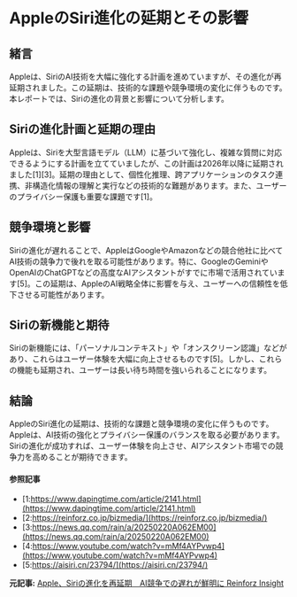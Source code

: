 # AppleのSiri進化の延期とその影響

## 緒言

Appleは、SiriのAI技術を大幅に強化する計画を進めていますが、その進化が再延期されました。この延期は、技術的な課題や競争環境の変化に伴うものです。本レポートでは、Siriの進化の背景と影響について分析します。

## Siriの進化計画と延期の理由

Appleは、Siriを大型言語モデル（LLM）に基づいて強化し、複雑な質問に対応できるようにする計画を立てていましたが、この計画は2026年以降に延期されました[1][3]。延期の理由として、個性化推理、跨アプリケーションのタスク連携、非構造化情報の理解と実行などの技術的な難題があります。また、ユーザーのプライバシー保護も重要な課題です[1]。

## 競争環境と影響

Siriの進化が遅れることで、AppleはGoogleやAmazonなどの競合他社に比べてAI技術の競争力で後れを取る可能性があります。特に、GoogleのGeminiやOpenAIのChatGPTなどの高度なAIアシスタントがすでに市場で活用されています[5]。この延期は、AppleのAI戦略全体に影響を与え、ユーザーへの信頼性を低下させる可能性があります。

## Siriの新機能と期待

Siriの新機能には、「パーソナルコンテキスト」や「オンスクリーン認識」などがあり、これらはユーザー体験を大幅に向上させるものです[5]。しかし、これらの機能も延期され、ユーザーは長い待ち時間を強いられることになります。

## 結論

AppleのSiri進化の延期は、技術的な課題と競争環境の変化に伴うものです。Appleは、AI技術の強化とプライバシー保護のバランスを取る必要があります。Siriの進化が成功すれば、ユーザー体験を向上させ、AIアシスタント市場での競争力を高めることが期待できます。

#### 参照記事
- [1:https://www.dapingtime.com/article/2141.html](https://www.dapingtime.com/article/2141.html)
- [2:https://reinforz.co.jp/bizmedia/](https://reinforz.co.jp/bizmedia/)
- [3:https://news.qq.com/rain/a/20250220A062EM00](https://news.qq.com/rain/a/20250220A062EM00)
- [4:https://www.youtube.com/watch?v=mMf4AYPvwp4](https://www.youtube.com/watch?v=mMf4AYPvwp4)
- [5:https://aisiri.cn/23794/](https://aisiri.cn/23794/)


**元記事:** [Apple、Siriの進化を再延期　AI競争での遅れが鮮明に Reinforz Insight](https://reinforz.co.jp/bizmedia/72905/)